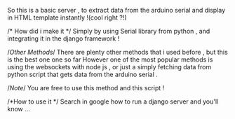 So this is a basic server , to extract data from the arduino serial and 
display in HTML template instantly !(cool right ?!)

/* How did i make it */ 
Simply by using Serial library from python , and integrating it in the django framework !

/*Other Methods*/
There are plenty other methods that i used before , but this is the best one one so far 
However one of the most popular methods is using the websockets with node js , or just a simply  fetching data from python script that gets data from the arduino serial .

/*Note*/
You are free to use this method and this script !

/*How to use it */
Search in google how to run a django server and you'll know ...